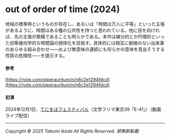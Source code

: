 # out of order of time (2024)

地域の標準時というものが存在し、あるいは「時間は万人に平等」といった主張があるように、時間はある種の公共性を持つと思われている。他に目を向ければ、先の主張が欺瞞であることも明らかである。本作は線分的とか円環的といった初等幾何学的な時間論の弱体化を目指す。具体的には相互に脈絡のない出来事のあらゆる組み合わせ――および無意味の連続にも何らかの意味を見出そうする性質の危険性――を提示する。

#### 参考
[https://note.com/piperauritum/n/n6c2e1294fdcd](https://note.com/piperauritum/n/n6c2e1294fdcd)

#### 初演
2024年12月1日、[てにをはフェスティバル](https://tnwh-gsr.tumblr.com/tnwhfest-tt)（文学フリマ東京39「E-41」）（動画ライブ配信）

---
*Copyright © 2025 Takumi Ikeda All Rights Reserved. 禁無断転載*
